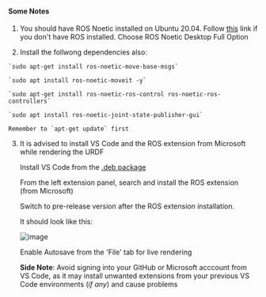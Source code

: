 
#### Some Notes

1.   You should have ROS Noetic installed on Ubuntu 20.04. Follow [this](https://wiki.ros.org/noetic/Installation/Ubuntu) link if you don't have ROS installed. Choose ROS Noetic Desktop Full Option

2.   Install the follwong dependencies also:

    `sudo apt-get install ros-noetic-move-base-msgs`

    `sudo apt install ros-noetic-moveit -y`

    `sudo apt-get install ros-noetic-ros-control ros-noetic-ros-controllers`
  
    `sudo apt install ros-noetic-joint-state-publisher-gui`

    Remember to `apt-get update` first

3.  It is advised to install VS Code and the ROS extension from Microsoft while rendering the URDF

    Install VS Code from the [.deb package](https://go.microsoft.com/fwlink/?LinkID=760868)

    From the left extension panel, search and install the ROS extension (from Microsoft) 

    Switch to pre-release version after the ROS extension installation.

    It should look like this:

    ![image](https://github.com/InterplanetarCodebase/six_dof_spatial_manipulator/assets/100117385/052afb70-e53e-4f97-8fb0-bfa48c3f9c73)

    Enable Autosave from the 'File' tab for live rendering

    <b>Side Note</b>: Avoid signing into your GitHub or Microsoft acccount from VS Code, as it may install unwanted extensions from your previous VS Code environments (_if any_) and cause problems
